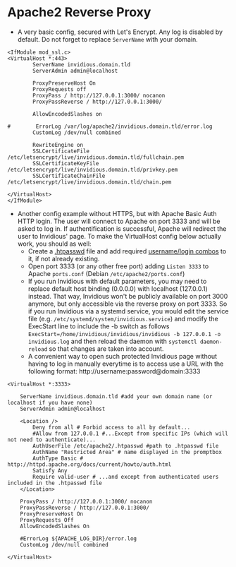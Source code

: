# Apache2 Reverse Proxy

- A very basic config, secured with Let's Encrypt. Any log is disabled by default. Do not forget to replace `ServerName` with your domain.

```
<IfModule mod_ssl.c>
<VirtualHost *:443>
        ServerName invidious.domain.tld
        ServerAdmin admin@localhost

        ProxyPreserveHost On
        ProxyRequests off
        ProxyPass / http://127.0.0.1:3000/ nocanon
        ProxyPassReverse / http://127.0.0.1:3000/

        AllowEncodedSlashes on

#        ErrorLog /var/log/apache2/invidious.domain.tld/error.log
        CustomLog /dev/null combined

        RewriteEngine on
        SSLCertificateFile /etc/letsencrypt/live/invidious.domain.tld/fullchain.pem
        SSLCertificateKeyFile /etc/letsencrypt/live/invidious.domain.tld/privkey.pem
        SSLCertificateChainFile /etc/letsencrypt/live/invidious.domain.tld/chain.pem

</VirtualHost>
</IfModule>
```

- Another config example without HTTPS, but with Apache Basic Auth HTTP login.
The user will connect to Apache on port 3333 and will be asked to log in. If authentification is successful, Apache will redirect the user to Invidious' page.
To make the VirtualHost config below actually work, you should as well:
  - Create a [.htpasswd](http://httpd.apache.org/docs/current/programs/htpasswd.html) file and add required [username/login combos](http://aspirine.org/htpasswd_en.html) to it, if not already existing.
  - Open port 3333 (or any other free port) adding `Listen 3333` to Apache `ports.conf` (Debian `/etc/apache2/ports.conf`)
  - If you run Invidious with default parameters, you may need to replace default host binding (0.0.0.0) with localhost (127.0.0.1) instead. That way, Invidious won't be publicly available on port 3000 anymore, but only accessible via the reverse proxy on port 3333. So if you run Invidious via a systemd service, you would edit the service file (e.g. `/etc/systemd/system/invidious.service`) and modify the ExecStart line to include the -b switch as follows `ExecStart=/home/invidious/invidious/invidious -b 127.0.0.1 -o invidious.log` and then reload the daemon with `systemctl daemon-reload` so that changes are taken into account.
  - A convenient way to open such protected Invidious page without having to log in manually everytime is to access use a URL with the following format: http://username:password@domain:3333

```
<VirtualHost *:3333>

    ServerName invidious.domain.tld #add your own domain name (or localhost if you have none)
    ServerAdmin admin@localhost

    <Location />
        Deny from all # Forbid access to all by default...
        #Allow from 127.0.0.1 #...Except from specific IPs (which will not need to authenticate)...
        AuthUserFile /etc/apache2/.htpasswd #path to .htpasswd file
        AuthName "Restricted Area" # name displayed in the promptbox
        AuthType Basic # http://httpd.apache.org/docs/current/howto/auth.html
        Satisfy Any
        Require valid-user # ...and except from authenticated users included in the .htpasswd file
    </Location>

    ProxyPass / http://127.0.0.1:3000/ nocanon
    ProxyPassReverse / http://127.0.0.1:3000/
    ProxyPreserveHost On
    ProxyRequests Off
    AllowEncodedSlashes On

    #ErrorLog ${APACHE_LOG_DIR}/error.log
    CustomLog /dev/null combined

</VirtualHost>
```
